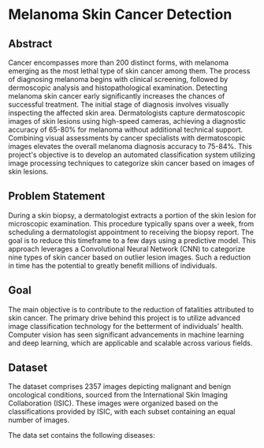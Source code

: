 # Melanoma Skin Cancer Detection
## Abstract
Cancer encompasses more than 200 distinct forms, with melanoma emerging as the most lethal type of skin cancer among them. The process of diagnosing melanoma begins with clinical screening, followed by dermoscopic analysis and histopathological examination. Detecting melanoma skin cancer early significantly increases the chances of successful treatment. The initial stage of diagnosis involves visually inspecting the affected skin area. Dermatologists capture dermatoscopic images of skin lesions using high-speed cameras, achieving a diagnostic accuracy of 65-80% for melanoma without additional technical support. Combining visual assessments by cancer specialists with dermatoscopic images elevates the overall melanoma diagnosis accuracy to 75-84%. This project's objective is to develop an automated classification system utilizing image processing techniques to categorize skin cancer based on images of skin lesions.

## Problem Statement
 During a skin biopsy, a dermatologist extracts a portion of the skin lesion for microscopic examination. This procedure typically spans over a week, from scheduling a dermatologist appointment to receiving the biopsy report. The goal is to reduce this timeframe to a few days using a predictive model. This approach leverages a Convolutional Neural Network (CNN) to categorize nine types of skin cancer based on outlier lesion images. Such a reduction in time has the potential to greatly benefit millions of individuals.

## Goal
The main objective is to contribute to the reduction of fatalities attributed to skin cancer. The primary drive behind this project is to utilize advanced image classification technology for the betterment of individuals' health. Computer vision has seen significant advancements in machine learning and deep learning, which are applicable and scalable across various fields.

## Dataset
The dataset comprises 2357 images depicting malignant and benign oncological conditions, sourced from the International Skin Imaging Collaboration (ISIC). These images were organized based on the classifications provided by ISIC, with each subset containing an equal number of images.

The data set contains the following diseases:

